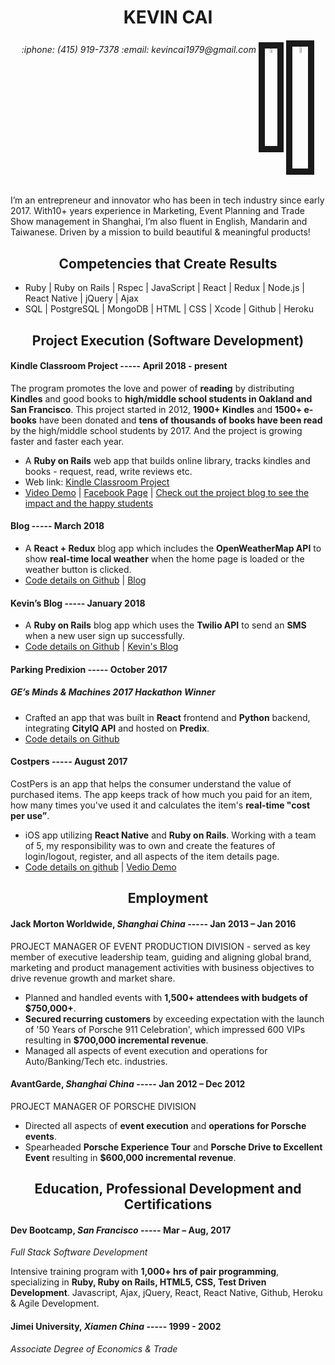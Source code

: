 <h1 align="center">KEVIN CAI</h1>
<h6 align="center">:iphone: (415) 919-7378 :email: kevincai1979@gmail.com
<a href="https://www.linkedin.com/in/kevincai1979/" target="_blank"><img src="https://assets.pcmag.com/media/images/408305-linkedin.jpg?width=333&height=245"
alt="Linkedin" width=4%  border="10" /></a>
<a href="https://github.com/kevincai79" target="_blank"><img src="https://assets-cdn.github.com/images/modules/open_graph/github-mark.png"
alt="Github" width=5%  border="10" /></a>
</h6>

I’m an entrepreneur and innovator who has been in tech industry since early 2017. With10+ years experience in Marketing, Event Planning and Trade Show management in Shanghai, I’m also fluent in English, Mandarin and Taiwanese. Driven by a mission to build beautiful & meaningful products!

<h2 align="center">Competencies that Create Results</h2>

*    Ruby | Ruby on Rails | Rspec | JavaScript | React | Redux | Node.js | React Native | jQuery | Ajax
*    SQL | PostgreSQL | MongoDB | HTML | CSS | Xcode | Github | Heroku

<h2 align="center">Project Execution (Software Development)</h2>

#### Kindle Classroom Project ----- April 2018 - present

The program promotes the love and power of **reading** by distributing **Kindles** and good books to **high/middle school students in Oakland and San Francisco**. This project started in 2012, **1900+ Kindles** and **1500+ e-books** have been donated and **tens of thousands of books have been read** by the high/middle school students by 2017. And the project is growing faster and faster each year.    
*    A **Ruby on Rails** web app that builds online library, tracks kindles and books - request, read, write reviews etc.
*    Web link: [Kindle Classroom Project](https://www.kindleclassroomproject.org/)   
*   [Video Demo](https://youtu.be/Hu0rG1vPLqE) | [Facebook Page](https://www.facebook.com/kindleclassroom) | [Check out the project blog to see the impact and the happy students](http://iserotope.com/kindle-classroom-project)   

#### Blog ----- March 2018
*    A **React + Redux** blog app which includes the **OpenWeatherMap API** to show **real-time local weather** when the home page is loaded or the weather button is clicked.
*    [Code details on Github](https://github.com/kevincai79/Blog) |  [Blog](https://infinite-sea-36325.herokuapp.com)

#### Kevin’s Blog ----- January 2018
*    A **Ruby on Rails** blog app which uses the **Twilio API** to send an **SMS** when a new user sign up successfully.
*    [Code details on Github](https://github.com/kevincai79/Kevin-Blog) | [Kevin's Blog](https://lit-stream-38404.herokuapp.com/)

#### Parking Predixion ----- October 2017
<h5><em>GE’s Minds & Machines 2017 Hackathon Winner</em></h5>

*    Crafted an app that was built in **React** frontend and **Python** backend, integrating **CityIQ API** and hosted on **Predix**.
*    [Code details on Github](https://github.com/kevincai79/ParkingPrediXion)

#### Costpers ----- August 2017
CostPers is an app that helps the consumer understand the value of purchased items. The app keeps track of how much you paid for an item, how many times you've used it and calculates the item's **real-time "cost per use”**.
*    iOS app utilizing **React Native** and **Ruby on Rails**. Working with a team of 5, my responsibility was to own and create the features of login/logout, register, and all aspects of the item details page.
*   [Code details on github](https://github.com/kevincai79/CostPers )  | [Vedio Demo](https://youtu.be/gu1ShLqjq8k)

<h2 align="center">Employment</h2>

#### Jack Morton Worldwide, *Shanghai China* ----- Jan 2013 – Jan 2016
PROJECT MANAGER OF EVENT PRODUCTION DIVISION -
served as key member of executive leadership team, guiding and aligning global brand, marketing and product management activities with business objectives to drive revenue growth and market share.

*  Planned and handled events with **1,500+ attendees with budgets of $750,000+**.
*  **Secured recurring customers** by exceeding expectation with the launch of '50 Years of Porsche 911 Celebration', which impressed 600 VIPs resulting in **$700,000 incremental revenue**.  
*  Managed all aspects of event execution and operations for Auto/Banking/Tech etc. industries.

#### AvantGarde, *Shanghai China* ----- Jan 2012 – Dec 2012
PROJECT MANAGER OF PORSCHE DIVISION

*  Directed all aspects of **event execution** and **operations for Porsche events**.
*  Spearheaded **Porsche Experience Tour** and **Porsche Drive to Excellent Event** resulting in **$600,000 incremental revenue**.

<h2 align="center">Education, Professional Development and Certifications</h2>

#### Dev Bootcamp, *San Francisco* ----- Mar – Aug, 2017
_Full Stack Software Development_

Intensive training program with **1,000+ hrs of pair programming**, specializing in **Ruby, Ruby on Rails, HTML5, CSS, Test Driven Development**. Javascript, Ajax, jQuery, React, React Native, Github, Heroku & Agile Development.

#### Jimei University, *Xiamen China* ----- 1999 - 2002
_Associate Degree of Economics & Trade_
